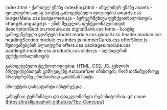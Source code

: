 index.html - ქართულ ენაზე
indexEng.html - ინგლისურ ენაზე
assets - ფოლდერი სადაც საიტზე გამოყენებული ფოტოებია
awards.css
burgerMenu.css
burgermenu.js - ბურგერმენიუს ფუნქციონალისთვის
changeLanguage.js - ენის შეცვლის ფუნქციონალისთვის
descriptionSection.module.css
digitalBank.css
fonts - საიტზე გამოყენებული ფონტები
footer.module.css
globall.css
header.module.css
headingSection.module.css
index.js
numberCards.css
offerSlider.js - შეთავაზებების სლაიდერი
offers.css
packages.module.css
paddingX.module.css
products.css
slider.js - სლაიდერის ფუნქციონალისთვის

გამოყენებული ტექნოლოგიებიa: HTML, CSS, JS.
ვენდორ პრეფიქსებითვის გამოვიყენე Autoprefixer იმისთვის, რომ თანამედროვე ბრაუზერებზე ერთნაირად გაიხსნას საიტი.

პროექტის დასასტარტი ინსტრუქცია:

გახსენით ტერმინალი და დააკლონირეთ რეპოზიტორია: git clone 
(https://iraklijanashvili.github.io/Tbc-Concept/)
